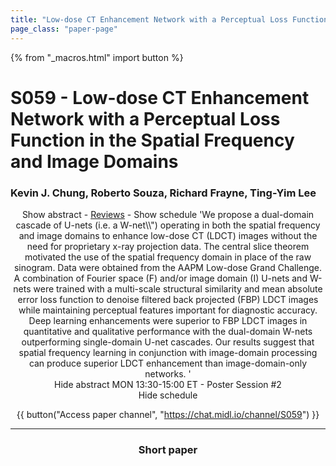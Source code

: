 ```yaml
---
title: "Low-dose CT Enhancement Network with a Perceptual Loss Function in the Spatial Frequency and Image Domains"
page_class: "paper-page"
---
```


{% from "_macros.html" import button %}

# S059 - Low-dose CT Enhancement Network with a Perceptual Loss Function in the Spatial Frequency and Image Domains


### Kevin J. Chung, Roberto Souza, Richard Frayne, Ting-Yim Lee

<center><a class="toggle_visibility" data-selector=".paper_abstract" data-level="3">Show abstract</a>
        - <a href="https://openreview.net/forum?id=rw5BswbvMB">Reviews</a>
        - <a class="toggle_visibility" data-selector=".paper_qa" data-level="3">Show schedule</a>

<span class="paper_abstract">
        'We propose a dual-domain cascade of U-nets (i.e. a W-net\\") operating in both the spatial frequency and image domains to enhance low-dose CT (LDCT) images without the need for proprietary x-ray projection data. The central slice theorem motivated the use of the spatial frequency domain in place of the raw sinogram. Data were obtained from the AAPM Low-dose Grand Challenge. A combination of Fourier space (F) and/or image domain (I) U-nets and W-nets were trained with a multi-scale structural similarity and mean absolute error loss function to denoise filtered back projected (FBP) LDCT images while maintaining perceptual features important for diagnostic accuracy. Deep learning enhancements were superior to FBP LDCT images in quantitative and qualitative performance with the dual-domain W-nets outperforming single-domain U-net cascades. Our results suggest that spatial frequency learning in conjunction with image-domain processing can produce superior LDCT enhancement than image-domain-only networks. '
        <span class="actions">
  <br/>
  <a class="toggle_visibility" data-level="2">Hide abstract</a></span>
</span>

<span class="paper_qa">
        MON 13:30-15:00 ET - Poster Session #2
        <br/>
        <span class="actions"><a class="toggle_visibility" data-level="2">Hide schedule</a></span>
</span>

{{ button("Access paper channel", "https://chat.midl.io/channel/S059") }}

---

### Short paper
